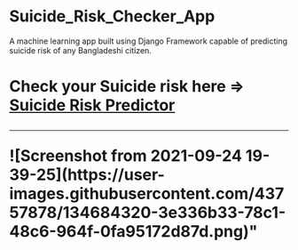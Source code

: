 # Suicide_Risk_Checker_App
A machine learning app built using Django Framework  capable of predicting suicide risk of any Bangladeshi citizen.
 <h1> Check your Suicide risk here =>  <a href="https://suicideriskchecker.herokuapp.com/" > Suicide Risk Predictor </a>
 <hr>
![Screenshot from 2021-09-24 19-39-25](https://user-images.githubusercontent.com/43757878/134684320-3e336b33-78c1-48c6-964f-0fa95172d87d.png)"
